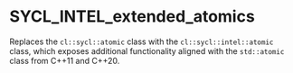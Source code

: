 # SYCL_INTEL_extended_atomics

Replaces the `cl::sycl::atomic` class with the `cl::sycl::intel::atomic` class, which exposes additional functionality aligned with the `std::atomic` class from C++11 and C++20.
